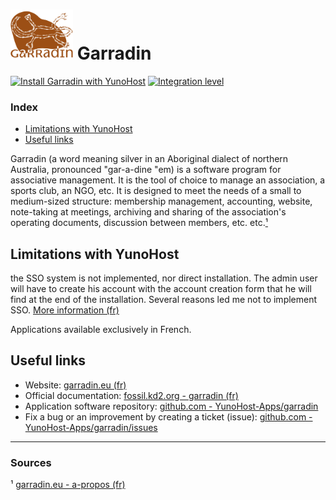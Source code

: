 # <img src="/images/garradin_logo.svg" height="80px" alt="Garradin's logo"> Garradin

[![Install Garradin with YunoHost](https://install-app.yunohost.org/install-with-yunohost.png)](https://install-app.yunohost.org/?app=garradin) [![Integration level](https://dash.yunohost.org/integration/garradin.svg)](https://dash.yunohost.org/appci/app/garradin)

### Index

- [Limitations with YunoHost](#limitations-with-yunohost)
- [Useful links](#useful-links)

Garradin (a word meaning silver in an Aboriginal dialect of northern Australia, pronounced "gar-a-dine "em) is a software program for associative management. It is the tool of choice to manage an association, a sports club, an NGO, etc. It is designed to meet the needs of a small to medium-sized structure: membership management, accounting, website, note-taking at meetings, archiving and sharing of the association's operating documents, discussion between members, etc. etc.[¹](#sources)

## Limitations with YunoHost

the SSO system is not implemented, nor direct installation. The admin user will have to create his account with the account creation form that he will find at the end of the installation. Several reasons led me not to implement SSO. [More information (fr)](https://github.com/YunoHost-Apps/garradin_ynh#probl%C3%A8mes--avertissements-)

Applications available exclusively in French.

## Useful links

+ Website: [garradin.eu (fr)](https://garradin.eu)
+ Official documentation: [fossil.kd2.org - garradin (fr)](https://fossil.kd2.org/garradin/wiki?name=Garradin)
+ Application software repository: [github.com - YunoHost-Apps/garradin](https://github.com/YunoHost-Apps/garradin_ynh)
+ Fix a bug or an improvement by creating a ticket (issue): [github.com - YunoHost-Apps/garradin/issues](https://github.com/YunoHost-Apps/garradin_ynh/issues)

------

### Sources

¹ [garradin.eu - a-propos (fr)](https://garradin.eu/a-propos/)
